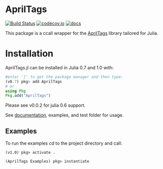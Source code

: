 # AprilTags

[![Build Status](https://travis-ci.org/JuliaRobotics/AprilTags.jl.svg?branch=master)](https://travis-ci.org/JuliaRobotics/AprilTags.jl)
[![codecov.io](http://codecov.io/github/JuliaRobotics/AprilTags.jl/coverage.svg?branch=master)](http://codecov.io/github/JuliaRobotics/AprilTags.jl?branch=master)
[![docs](https://img.shields.io/badge/docs-latest-blue.svg)](https://juliarobotics.github.io/AprilTags.jl/latest/)

This package is a ccall wrapper for the [AprilTags](https://april.eecs.umich.edu/software/apriltag.html) library tailored for Julia.

# Installation

AprilTags.jl can be installed in Julia 0.7 and 1.0 with:
```julia
#enter ']' to get the package manager and then type:
(v0.7) pkg> add AprilTags
# or
using Pkg
Pkg.add("AprilTags")
```
Please see v0.0.2 for julia 0.6 support.

See [documentation](https://juliarobotics.github.io/AprilTags.jl/latest/), examples, and test folder for usage.

## Examples

To run the examples cd to the project directory and call:

`(v1.0) pkg> activate .`

`(AprilTags Examples) pkg> instantiate`
